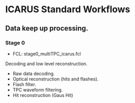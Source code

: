 # ICARUS Standard Workflows

## Data keep up processing.

### Stage 0

* FCL: stage0_multiTPC_icarus.fcl

Decoding and low level reconstruction.

* Raw data decoding.
* Optical reconstruction (hits and flashes).
* Flash filter.
* TPC waveform filtering.
* Hit reconstruction (Gaus Hit)
